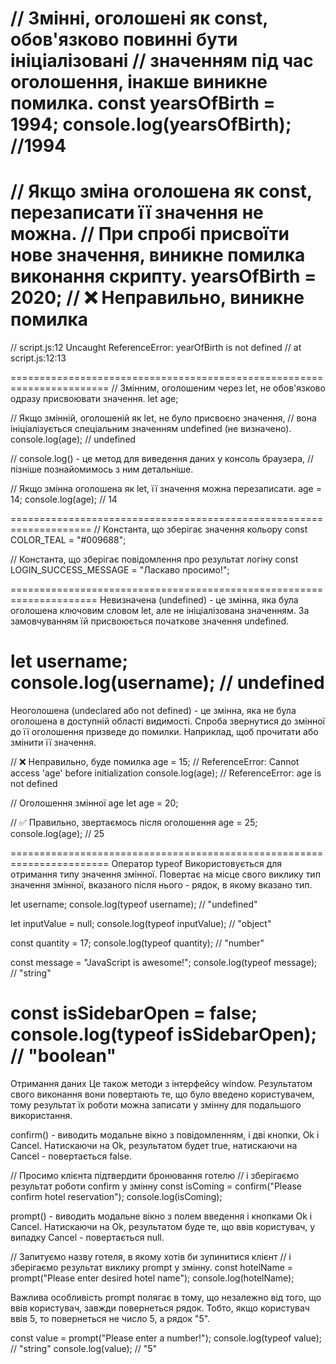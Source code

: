// Змінні, оголошені як const, обов'язково повинні бути ініціалізовані
// значенням під час оголошення, інакше виникне помилка.
const yearsOfBirth = 1994;
console.log(yearsOfBirth); //1994
=========
// Якщо зміна оголошена як const, перезаписати її значення не можна.
// При спробі присвоїти нове значення, виникне помилка виконання скрипту.
yearsOfBirth = 2020;                       // ❌ Неправильно, виникне помилка
==========
// script.js:12 Uncaught ReferenceError: yearOfBirth is not defined
//     at script.js:12:13


=======================================================================
// Змінним, оголошеним через let, не обов'язково одразу присвоювати значення.
let age;

// Якщо змінній, оголошеній як let, не було присвоєно значення,
// вона ініціалізується спеціальним значенням undefined (не визначено).
console.log(age); // undefined

// console.log() - це метод для виведення даних у консоль браузера,
// пізніше познайомимось з ним детальніше.

// Якщо змінна оголошена як let, її значення можна перезаписати.
age = 14;
console.log(age); // 14

====================================================================
// Константа, що зберігає значення кольору
const COLOR_TEAL = "#009688";

// Константа, що зберігає повідомлення про результат логіну
const LOGIN_SUCCESS_MESSAGE = "Ласкаво просимо!";

=====================================================================
Невизначена (undefined) - це змінна, яка була оголошена ключовим словом let, але не ініціалізована значенням. За замовчуванням їй присвоюється початкове значення undefined.

let username;
console.log(username); // undefined
===================================
Неоголошена (undeclared або not defined) - це змінна, яка не була оголошена в доступній області видимості. Спроба звернутися до змінної до її оголошення призведе до помилки. Наприклад, щоб прочитати або змінити її значення.

// ❌ Неправильно, буде помилка
age = 15; // ReferenceError: Cannot access 'age' before initialization
console.log(age); // ReferenceError: age is not defined

// Оголошення змінної age
let age = 20;

// ✅ Правильно, звертаємось після оголошення
age = 25;
console.log(age); // 25

=======================================================================
Оператор typeof
Використовується для отримання типу значення змінної. Повертає на місце свого виклику тип значення змінної, вказаного після нього - рядок, в якому вказано тип.

let username;
console.log(typeof username); // "undefined"

let inputValue = null;
console.log(typeof inputValue); // "object"

const quantity = 17;
console.log(typeof quantity); // "number"

const message = "JavaScript is awesome!";
console.log(typeof message); // "string"

const isSidebarOpen = false;
console.log(typeof isSidebarOpen); // "boolean"
=======================================================================
Отримання даних
Це також методи з інтерфейсу window. Результатом свого виконання вони повертають те, що було введено користувачем, тому результат їх роботи можна записати у змінну для подальшого використання.

confirm() - виводить модальне вікно з повідомленням, і дві кнопки, Ok і Cancel. Натискаючи на Ok, результатом будет true, натискаючи на Cancel - повертається false.

// Просимо клієнта підтвердити бронювання готелю
// і зберігаємо результат роботи confirm у змінну
const isComing = confirm("Please confirm hotel reservation");
console.log(isComing);

prompt() - виводить модальне вікно з полем введення і кнопками Ok і Cancel. Натискаючи на Ok, результатом буде те, що ввів користувач, у випадку Cancel - повертається null.

// Запитуємо назву готеля, в якому хотів би зупинитися клієнт
// і зберігаємо результат виклику prompt у змінну.
const hotelName = prompt("Please enter desired hotel name");
console.log(hotelName);

Важлива особливість prompt полягає в тому, що незалежно від того, що ввів користувач, завжди повернеться рядок. Тобто, якщо користувач ввів 5, то повернеться не число 5, а рядок "5".

const value = prompt("Please enter a number!");
console.log(typeof value); // "string"
console.log(value); // "5"